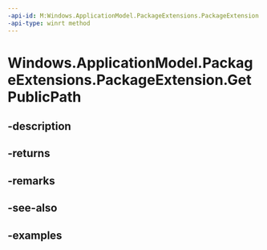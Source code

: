 ```yaml
---
-api-id: M:Windows.ApplicationModel.PackageExtensions.PackageExtension.GetPublicPath
-api-type: winrt method
---
```


# Windows.ApplicationModel.PackageExtensions.PackageExtension.GetPublicPath

<!--
public string GetPublicPath ();
-->


## -description

## -returns

## -remarks

## -see-also

## -examples


